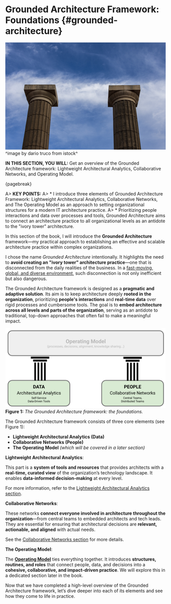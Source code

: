 

# Grounded Architecture Framework: Foundations {#grounded-architecture}

![](assets/images/istock/iStock-1767471664.jpg)
^image by dario truco from istock^

**IN THIS SECTION, YOU WILL:** Get an overview of the Grounded Architecture framework: Lightweight Architectural Analytics, Collaborative Networks, and Operating Model.

{pagebreak}

A> **KEY POINTS:**
A> * I introduce three elements of Grounded Architecture Framework: Lightweight Architectural Analytics, Collaborative Networks, and The Operating Model as an approach to setting organizational structures for a modern IT architecture practice.
A> * Prioritizing people interactions and data over processes and tools, Grounded Architecture aims to connect an architecture practice to all organizational levels as an antidote to the "ivory tower" architecture.

In this section of the book, I will introduce the **Grounded Architecture** framework—my practical approach to establishing an effective and scalable architecture practice within complex organizations.

I chose the name *Grounded Architecture* intentionally. It highlights the need to **avoid creating an "ivory tower" architecture practice**—one that is disconnected from the daily realities of the business. In a [fast-moving, global, and diverse environment](#context), such disconnection is not only inefficient but also dangerous.

The Grounded Architecture framework is designed as a **pragmatic and adaptive solution**. Its aim is to keep architecture deeply **rooted in the organization**, prioritizing **people's interactions** and **real-time data** over rigid processes and cumbersome tools. The goal is to **embed architecture across all levels and parts of the organization**, serving as an antidote to traditional, top-down approaches that often fail to make a meaningful impact.

![](assets/images/grounded-architecture-foundations.png)
**Figure 1:** *The Grounded Architecture framework: the foundations.*

The Grounded Architecture framework consists of three core elements (see Figure 1):

* **Lightweight Architectural Analytics (Data)**
* **Collaborative Networks (People)**
* **The Operating Model** *(which will be covered in a later section)*

**Lightweight Architectural Analytics**:

This part is a **system of tools and resources** that provides architects with a **real-time, curated view** of the organization’s technology landscape. It enables **data-informed decision-making** at every level.

For more information, refer to the [Lightweight Architectural Analytics section](#analytics).

**Collaborative Networks**:

These networks **connect everyone involved in architecture throughout the organization**—from central teams to embedded architects and tech leads. They are essential for ensuring that architectural decisions are **relevant, actionable, and aligned** with actual needs.

See the [Collaborative Networks section](#people) for more details.

**The Operating Model**:

The **[Operating Model](#operating-model)** ties everything together. It introduces **structures, routines, and roles** that connect people, data, and decisions into a **cohesive, collaborative, and impact-driven practice**. We will explore this in a dedicated section later in the book.

Now that we have completed a high-level overview of the Grounded Architecture framework, let’s dive deeper into each of its elements and see how they come to life in practice.